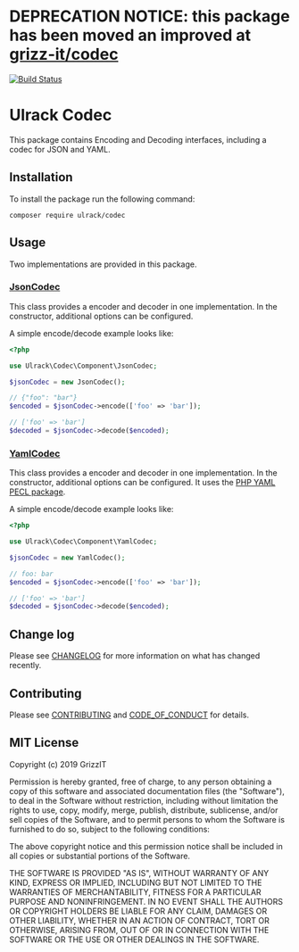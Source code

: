 # DEPRECATION NOTICE: this package has been moved an improved at [grizz-it/codec](https://github.com/grizz-it/codec)

[![Build Status](https://travis-ci.com/ulrack/codec.svg?branch=master)](https://travis-ci.com/ulrack/codec)

# Ulrack Codec

This package contains Encoding and Decoding interfaces, including a codec for JSON and YAML.

## Installation

To install the package run the following command:

```
composer require ulrack/codec
```

## Usage

Two implementations are provided in this package.

### [JsonCodec](src/Component/JsonCodec.php)

This class provides a encoder and decoder in one implementation. In the constructor, additional options can be configured.

A simple encode/decode example looks like:
```php
<?php

use Ulrack\Codec\Component\JsonCodec;

$jsonCodec = new JsonCodec();

// {"foo": "bar"}
$encoded = $jsonCodec->encode(['foo' => 'bar']);

// ['foo' => 'bar']
$decoded = $jsonCodec->decode($encoded);
```

### [YamlCodec](src/Component/YamlCodec.php)

This class provides a encoder and decoder in one implementation. In the constructor, additional options can be configured. It uses the [PHP YAML PECL package](https://pecl.php.net/package/yaml).

A simple encode/decode example looks like:
```php
<?php

use Ulrack\Codec\Component\YamlCodec;

$jsonCodec = new YamlCodec();

// foo: bar
$encoded = $jsonCodec->encode(['foo' => 'bar']);

// ['foo' => 'bar']
$decoded = $jsonCodec->decode($encoded);
```

## Change log

Please see [CHANGELOG](CHANGELOG.md) for more information on what has changed recently.

## Contributing

Please see [CONTRIBUTING](CONTRIBUTING.md) and [CODE_OF_CONDUCT](CODE_OF_CONDUCT.md) for details.

## MIT License

Copyright (c) 2019 GrizzIT

Permission is hereby granted, free of charge, to any person obtaining a copy
of this software and associated documentation files (the "Software"), to deal
in the Software without restriction, including without limitation the rights
to use, copy, modify, merge, publish, distribute, sublicense, and/or sell
copies of the Software, and to permit persons to whom the Software is
furnished to do so, subject to the following conditions:

The above copyright notice and this permission notice shall be included in all
copies or substantial portions of the Software.

THE SOFTWARE IS PROVIDED "AS IS", WITHOUT WARRANTY OF ANY KIND, EXPRESS OR
IMPLIED, INCLUDING BUT NOT LIMITED TO THE WARRANTIES OF MERCHANTABILITY,
FITNESS FOR A PARTICULAR PURPOSE AND NONINFRINGEMENT. IN NO EVENT SHALL THE
AUTHORS OR COPYRIGHT HOLDERS BE LIABLE FOR ANY CLAIM, DAMAGES OR OTHER
LIABILITY, WHETHER IN AN ACTION OF CONTRACT, TORT OR OTHERWISE, ARISING FROM,
OUT OF OR IN CONNECTION WITH THE SOFTWARE OR THE USE OR OTHER DEALINGS IN THE
SOFTWARE.
